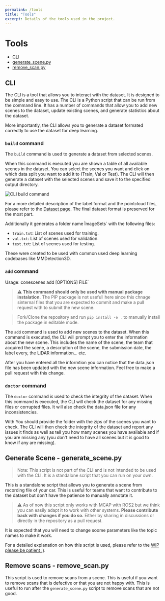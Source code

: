 ```yaml
---
permalink: /tools
title: "Tools"
excerpt: Details of the tools used in the project.
---
```



# Tools

- [CLI](#cli)
- [generate_scene.py](#generate-scene---generate_scenepy)
- [remove_scan.py](#remove-scans---remove_scanpy)

## CLI

The CLI is a tool that allows you to interact with the dataset. It is designed to be simple and easy to use. The CLI is a Python script that can be run from the command line. It has a number of commands that allow you to add new scenes to the dataset, update existing scenes, and generate statistics about the dataset.

More importantly, the CLI allows you to generate a dataset formated correctly to use the dataset for deep learning.

### `build` command

The `build` command is used to generate a dataset from selected scenes.

When this command is executed you are shown a table of all available scenes in the dataset. You can select the scenes you want and click on which data split you want to add it to (Train, Val or Test). The CLI will then generate a dataset with the selected scenes and save it to the specified output directory.

![CLI build command](/assets/images/tools/cli_build.jpg)

For a more detailed description of the label format and the pointcloud files, please refer to the [Dataset page](/dataset). The final dataset format is preserved for the most part.

Additionally it generates a folder name ÌmageSets` with the following files:

- `train.txt`: List of scenes used for training.
- `val.txt`: List of scenes used for validation.
- `test.txt`: List of scenes used for testing.

These were created to be used with common used deep learning codebases like MMDetection3D.

### `add` command
Usage: conescenes add [OPTIONS] FILE`

> :warning: **This command should only be used with manual package instalation.** The PIP package is not usefull here since this chnage sinternal files that you are expected to commit and make a pull request with to submit the new scene. 

> Fork/Clone the repository and run `pip install -e .` to manually install the package in editable mode.

The `add` command is used to add new scenes to the dataset. When this command is executed, the CLI will prompt you to enter the information about the new scene. This includes the name of the scene, the team that acquired the scene, a description of the scene, the submission date, the label every, the LiDAR information... etc.

After you have entered all the informtion you can notice that the data.json file has been updated with the new scene information. Feel free to make a pull request with this change.

### `doctor` command

The `doctor` command is used to check the integrity of the dataset. When this command is executed, the CLI will check the dataset for any missing files or corrupted files. It will also check the data.json file for any inconsistencies. 

With You should provide the folder with the zips of the scenes you want to check. The CLI will then check the integrity of the dataset and report any issues it finds as well as tell you how many scenes you have avaliable and if you are missing any (you don't need to have all scenes but it is good to know if any are missing).

## Generate Scene - generate_scene.py
> Note: This script is not part of the CLI and is not intended to be used with the CLI. It is a standalone script that you can run on your own.

This is a standalone script that allows you to generate a scene from recording file of your car. This is useful for teams that want to contribute to the dataset but don't have the patience to manually annotate it. 

> :warning: As of now this script only works with MCAP with ROS2 but we think you can easily adapt it to work with other systems. **Please contribute back with changes if you do so.** Either by sharing in discussions or directly in the repository as a pull request.

It is expected that you will need to change soome parameters like the topic names to make it work.

For a detailed explanation on how this script is used, please refer to the [WIP please be patient :)](/guides).


## Remove scans - remove_scan.py

This script is used to remove scans from a scene. This is useful if you want to remove scans that is defective or that you are not happy with. This is useful to run after the `generate_scene.py` script to remove scans that are not good.
